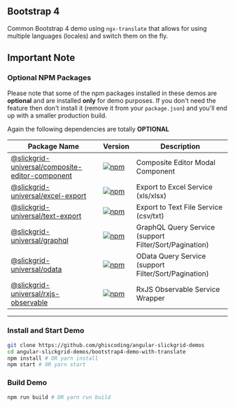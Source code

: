 ## Bootstrap 4 
Common Bootstrap 4 demo using `ngx-translate` that allows for using multiple languages (locales) and switch them on the fly.

## Important Note
### Optional NPM Packages
Please note that some of the npm packages installed in these demos are **optional** and are installed **only** for demo purposes. If you don't need the feature then don't install it (remove it from your `package.json`) and you'll end up with a smaller production build. 

Again the following dependencies are totally **OPTIONAL**

| Package Name | Version | Description |
| ------------ | ------- | ----------- |
| [@slickgrid-universal/composite-editor-component](https://github.com/ghiscoding/slickgrid-universal/tree/master/packages/composite-editor-component) | [![npm](https://img.shields.io/npm/v/@slickgrid-universal/composite-editor-component.svg?color=forest)](https://www.npmjs.com/package/@slickgrid-universal/composite-editor-component) | Composite Editor Modal Component | 
| [@slickgrid-universal/excel-export](https://github.com/ghiscoding/slickgrid-universal/tree/master/packages/excel-export) | [![npm](https://img.shields.io/npm/v/@slickgrid-universal/excel-export.svg?color=forest)](https://www.npmjs.com/package/@slickgrid-universal/excel-export) | Export to Excel Service (xls/xlsx) | 
| [@slickgrid-universal/text-export](https://github.com/ghiscoding/slickgrid-universal/tree/master/packages/text-export) | [![npm](https://img.shields.io/npm/v/@slickgrid-universal/text-export.svg?color=forest)](https://www.npmjs.com/package/@slickgrid-universal/text-export) | Export to Text File Service (csv/txt) |
| [@slickgrid-universal/graphql](https://github.com/ghiscoding/slickgrid-universal/tree/master/packages/graphql) | [![npm](https://img.shields.io/npm/v/@slickgrid-universal/graphql.svg?color=forest)](https://www.npmjs.com/package/@slickgrid-universal/graphql) | GraphQL Query Service (support Filter/Sort/Pagination) |
| [@slickgrid-universal/odata](https://github.com/ghiscoding/slickgrid-universal/tree/master/packages/odata) | [![npm](https://img.shields.io/npm/v/@slickgrid-universal/odata.svg?color=forest)](https://www.npmjs.com/package/@slickgrid-universal/odata) | OData Query Service (support Filter/Sort/Pagination) |
| [@slickgrid-universal/rxjs-observable](https://github.com/ghiscoding/slickgrid-universal/tree/master/packages/rxjs-observable) | [![npm](https://img.shields.io/npm/v/@slickgrid-universal/rxjs-observable.svg?color=forest)](https://www.npmjs.com/package/@slickgrid-universal/rxjs-observable) | RxJS Observable Service Wrapper |

---

### Install and Start Demo
```bash
git clone https://github.com/ghiscoding/angular-slickgrid-demos
cd angular-slickgrid-demos/bootstrap4-demo-with-translate
npm install # OR yarn install
npm start # OR yarn start
```

### Build Demo
```bash
npm run build # OR yarn run build
```
